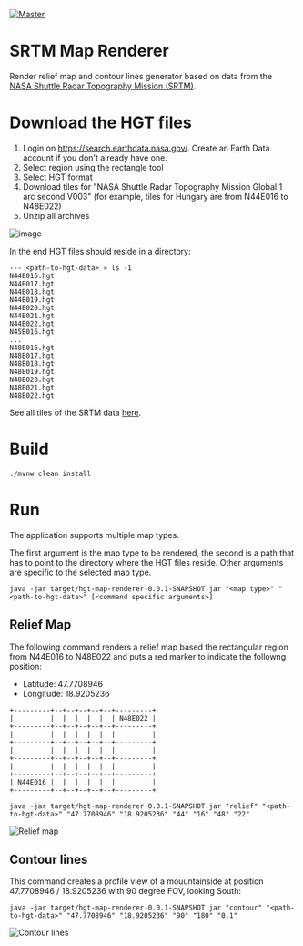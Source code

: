 [![Master](https://github.com/dodie/srtm-map-renderer/actions/workflows/master.yml/badge.svg)](https://github.com/dodie/srtm-map-renderer/actions/workflows/master.yml)

# SRTM Map Renderer

Render relief map and contour lines generator based on data from the [NASA Shuttle Radar Topography Mission (SRTM)](https://www2.jpl.nasa.gov/srtm/cbanddataproducts.html).

# Download the HGT files

1. Login on https://search.earthdata.nasa.gov/. Create an Earth Data account if you don't already have one.
2. Select region using the rectangle tool
3. Select HGT format
4. Download tiles for "NASA Shuttle Radar Topography Mission Global 1 arc second V003" (for example, tiles for Hungary are from N44E016 to N48E022)
5. Unzip all archives

![image](https://user-images.githubusercontent.com/1114220/136703447-768805b7-7018-4b4f-90e8-e470583a2960.png)

In the end HGT files should reside in a directory:

```
--- <path-to-hgt-data> » ls -1
N44E016.hgt
N44E017.hgt
N44E018.hgt
N44E019.hgt
N44E020.hgt
N44E021.hgt
N44E022.hgt
N45E016.hgt
...
N48E016.hgt
N48E017.hgt
N48E018.hgt
N48E019.hgt
N48E020.hgt
N48E021.hgt
N48E022.hgt
```

See all tiles of the SRTM data [here](https://www2.jpl.nasa.gov/srtm/images/SRTM_2-24-2016.gif).

# Build

```
./mvnw clean install
```

# Run

The application supports multiple map types. 

The first argument is the map type to be rendered, the second is a path that has to point to the directory where the HGT files reside.
Other arguments are specific to the selected map type.

```
java -jar target/hgt-map-renderer-0.0.1-SNAPSHOT.jar "<map type>" "<path-to-hgt-data>" [<command specific arguments>]
```


## Relief Map

The following command renders a relief map based the rectangular region from N44E016 to N48E022 and puts a red marker to indicate the followng position:
- Latitude: 47.7708946
- Longitude: 18.9205236

```
+---------+--+--+--+--+--+---------+
|         |  |  |  |  |  | N48E022 |
+---------+--+--+--+--+--+---------+
|         |  |  |  |  |  |         |
+---------+--+--+--+--+--+---------+
|         |  |  |  |  |  |         |
+---------+--+--+--+--+--+---------+
|         |  |  |  |  |  |         |
+---------+--+--+--+--+--+---------+
| N44E016 |  |  |  |  |  |         |
+---------+--+--+--+--+--+---------+
```

```
java -jar target/hgt-map-renderer-0.0.1-SNAPSHOT.jar "relief" "<path-to-hgt-data>" "47.7708946" "18.9205236" "44" "16" "48" "22"
```

![Relief map](https://github.com/dodie/hgt-map-renderer/blob/master/docs/reliefmap.png "Relief map")

## Contour lines

This command creates a profile view of a mouuntainside at position 47.7708946 / 18.9205236 with 90 degree FOV, looking South:

```
java -jar target/hgt-map-renderer-0.0.1-SNAPSHOT.jar "contour" "<path-to-hgt-data>" "47.7708946" "18.9205236" "90" "180" "0.1"
```
  
![Contour lines](https://github.com/dodie/hgt-map-renderer/blob/master/docs/contour.png "Contour lines")
